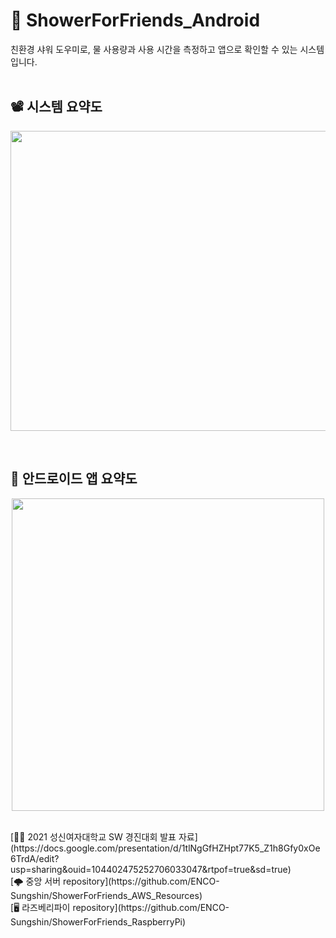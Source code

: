 # 🚿 ShowerForFriends_Android
친환경 샤워 도우미로, 물 사용량과 사용 시간을 측정하고 앱으로 확인할 수 있는 시스템입니다. 
<br/>
<br/>
## 📽️ 시스템 요약도
<p align="center"><img src="https://user-images.githubusercontent.com/68148196/190562755-92c56fbc-e09d-4f61-abb3-c45cf322ce96.png" width="800" height="480"/></p>
<br/>

## 📱 안드로이드 앱 요약도
<p align="center"><img src="https://user-images.githubusercontent.com/68148196/190563184-f119c062-6b6f-4c1f-be46-9f937fa5279c.png" width="500" height="500"/></p>

<br/>
[👩‍🏫 2021 성신여자대학교 SW 경진대회 발표 자료](https://docs.google.com/presentation/d/1tlNgGfHZHpt77K5_Z1h8Gfy0xOe6TrdA/edit?usp=sharing&ouid=104402475252706033047&rtpof=true&sd=true)<br/>
[🌩️ 중앙 서버 repository](https://github.com/ENCO-Sungshin/ShowerForFriends_AWS_Resources)<br/>
[🖥️ 라즈베리파이 repository](https://github.com/ENCO-Sungshin/ShowerForFriends_RaspberryPi)<br/>


